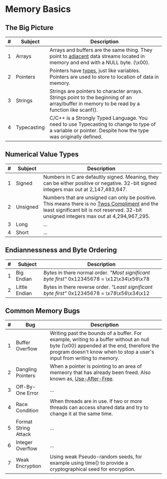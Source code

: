 # Memory Basics

## The Big Picture
| # | Subject | Description |
| --- | --- | --- |
| 1 | Arrays | Arrays and buffers are the same thing.  They point to [adjacent](https://www.merriam-webster.com/dictionary/adjacent) data streams located in memory and end with a NULL byte. (\x00). |
| 2 | Pointers | Pointers have [types](https://www.learnjavaonline.org/en/Variables_and_Types), just like variables.  Pointers are used to store to location of data in memory. |
| 3 | Strings | Strings are pointers to character arrays.  Strings point to the beginning of an array/buffer in memory to be read by a function like scanf(). |
| 4 | Typecasting | C/C++ is a Strongly Typed Language.  You need to use Typecasting to change to type of a variable or pointer.  Despite how the type was originally defined. |

## Numerical Value Types
| # | Subject | Description |
| --- | --- | --- |
| 1 | Signed | Numbers in C are defaultly signed. Meaning, they can be either positive or negative. 32-bit signed integers max out at 2,147,483,647.
| 2 | Unsigned | Numbers that are unsigned can only be positive.  This means there is no [Twos Compliment](https://www.youtube.com/watch?v=lKTsv6iVxV4) and the least significant bit is not reserved. 32-bit unsigned integers max out at 4,294,967,295.
| 3 | Long | ... |
| 4 | Short | ... |

## Endiannessness and Byte Ordering
| # | Subject | Description |
| --- | --- | --- |
| 1 | Big Endian | Bytes in there normal order. _"Most significant byte first"_  0x12345678 = \x12\x34\x56\x78 |
| 2 | Little Endian | Bytes in there reverse order. _"Least significant byte first"_  0x12345678 = \x78\x56\x34\x12 |

## Common Memory Bugs
| # | Bug | Description |
| --- | --- | --- |
| 1 | Buffer Overflow | Writing past the bounds of a buffer.  For example, writing to a buffer without an null byte (\x00) appended at the end, therefore the program doesn't know when to stop a user's input from writing to memory. |
| 2 | Dangling Pointers | When a pointer is pointing to an area of memeory that has already been freed.  Also known as, [Use-After-Free](http://phrack.org/issues/57/9.html). |
| 3 | Off-By-One Error | ... |
| 4 | Race Condition | When threads are in use.  If two or more threads can access shared data and try to change it at the same time.  |
| 5 | Format String Attack | ... |
| 6 | Integer Overflow | ... |
| 7 | Weak Encryption | Using weak Pseudo-random seeds, for example using time() to provide a cryptographical seed for encryption. |

